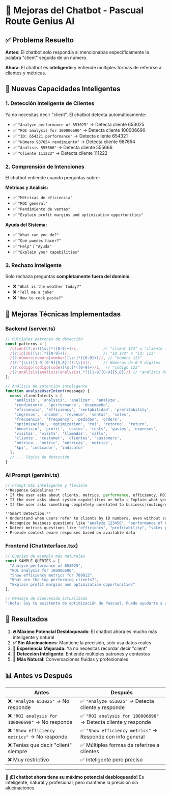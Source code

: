 # 🚀 Mejoras del Chatbot - Pascual Route Genius AI

## ✅ Problema Resuelto

**Antes**: El chatbot solo respondía si mencionabas específicamente la palabra "client" seguida de un número.

**Ahora**: El chatbot es **inteligente** y entiende múltiples formas de referirse a clientes y métricas.

## 🧠 Nuevas Capacidades Inteligentes

### 1. **Detección Inteligente de Clientes**
Ya no necesitas decir "client". El chatbot detecta automáticamente:

- ✅ `"Analyze performance of 653025"` → Detecta cliente 653025
- ✅ `"ROI analysis for 100006690"` → Detecta cliente 100006690  
- ✅ `"ID: 654321 performance"` → Detecta cliente 654321
- ✅ `"Número 987654 rendimiento"` → Detecta cliente 987654
- ✅ `"Análisis 555666"` → Detecta cliente 555666
- ✅ `"Cliente 111222"` → Detecta cliente 111222

### 2. **Comprensión de Intenciones**
El chatbot entiende cuando preguntas sobre:

**Métricas y Análisis:**
- ✅ `"Métricas de eficiencia"`
- ✅ `"ROI general"`
- ✅ `"Rendimiento de ventas"`
- ✅ `"Explain profit margins and optimization opportunities"`

**Ayuda del Sistema:**
- ✅ `"What can you do?"`
- ✅ `"Qué puedes hacer?"`
- ✅ `"Help"` / `"Ayuda"`
- ✅ `"Explain your capabilities"`

### 3. **Rechazo Inteligente**
Solo rechaza preguntas **completamente fuera del dominio**:
- ❌ `"What is the weather today?"`
- ❌ `"Tell me a joke"`
- ❌ `"How to cook pasta?"`

## 🔧 Mejoras Técnicas Implementadas

### Backend (server.ts)
```javascript
// Múltiples patrones de detección
const patterns = [
  /client(?:e)?[\s:]*([0-9]+)/i,           // "client 123" o "cliente 123"
  /(?:id|ID)[\s:]*([0-9]+)/,               // "ID 123" o "id: 123"
  /(?:número|numero|number)[\s:]*([0-9]+)/i, // "número 123"
  /(?:^|\s)([1-9][0-9]{5,8})(?:\s|$)/,     // Números de 6-9 dígitos
  /(?:código|codigo|code)[\s:]*([0-9]+)/i,  // "código 123"
  /(?:análisis|analisis|analysis).*?([1-9][0-9]{5,8})/i // "análisis del 123456"
];

// Análisis de intención inteligente
function analyzeUserIntent(message) {
  const clientIntents = [
    'análisis', 'analysis', 'analizar', 'analyze',
    'rendimiento', 'performance', 'desempeño',
    'eficiencia', 'efficiency', 'rentabilidad', 'profitability',
    'ingresos', 'income', 'revenue', 'ventas', 'sales',
    'frecuencia', 'frequency', 'pedidos', 'orders',
    'optimización', 'optimization', 'roi', 'retorno', 'return',
    'beneficio', 'profit', 'costos', 'costs', 'gastos', 'expenses',
    'visitas', 'visits', 'llamadas', 'calls',
    'cliente', 'customer', 'clientes', 'customers',
    'métrica', 'metric', 'métricas', 'metrics',
    'kpi', 'indicador', 'indicator'
  ];
  // ... lógica de detección
}
```

### AI Prompt (gemini.ts)
```javascript
// Prompt más inteligente y flexible
**Response Guidelines:**
• If the user asks about clients, metrics, performance, efficiency, ROI, sales, routing, or business analysis → Answer professionally using available data
• If the user asks about system capabilities or help → Explain what you can do with Pascual data
• If the user asks something completely unrelated to business/routing/clients → Politely redirect

**Smart Detection:**
• Understand when users refer to clients by ID numbers, even without saying "client"
• Recognize business questions like "analyze 123456", "performance of 654321", "ROI for 789012"
• Detect metrics questions like "efficiency", "profitability", "sales performance"
• Provide context-aware responses based on available data
```

### Frontend (ChatInterface.tsx)
```javascript
// Queries de ejemplo más naturales
const SAMPLE_QUERIES = [
  "Analyze performance of 653025",
  "ROI analysis for 100006690", 
  "Show efficiency metrics for 789012",
  "What are the top performing clients?",
  "Explain profit margins and optimization opportunities"
];

// Mensaje de bienvenida actualizado
"¡Hola! Soy tu asistente de optimización de Pascual. Puedo ayudarte a analizar el rendimiento de clientes, métricas de eficiencia, ROI, frecuencia de pedidos y oportunidades de optimización. Solo menciona un número de cliente o pregunta sobre métricas específicas."
```

## 🎯 Resultados

1. **🔥 Máximo Potencial Desbloqueado**: El chatbot ahora es mucho más inteligente y natural
2. **✅ Sin Alucinaciones**: Mantiene la precisión, solo usa datos reales
3. **🚀 Experiencia Mejorada**: Ya no necesitas recordar decir "client"
4. **🧠 Detección Inteligente**: Entiende múltiples patrones y contextos
5. **💬 Más Natural**: Conversaciones fluidas y profesionales

## 📊 Antes vs Después

| Antes | Después |
|-------|---------|
| ❌ `"Analyze 653025"` → No responde | ✅ `"Analyze 653025"` → Detecta cliente y responde |
| ❌ `"ROI analysis for 100006690"` → No responde | ✅ `"ROI analysis for 100006690"` → Detecta cliente y responde |
| ❌ `"Show efficiency metrics"` → No responde | ✅ `"Show efficiency metrics"` → Responde con info general |
| ❌ Tenías que decir "client" siempre | ✅ Múltiples formas de referirse a clientes |
| ❌ Muy restrictivo | ✅ Inteligente pero preciso |

---

🎉 **¡El chatbot ahora tiene su máximo potencial desbloqueado!** Es inteligente, natural y profesional, pero mantiene la precisión sin alucinaciones. 